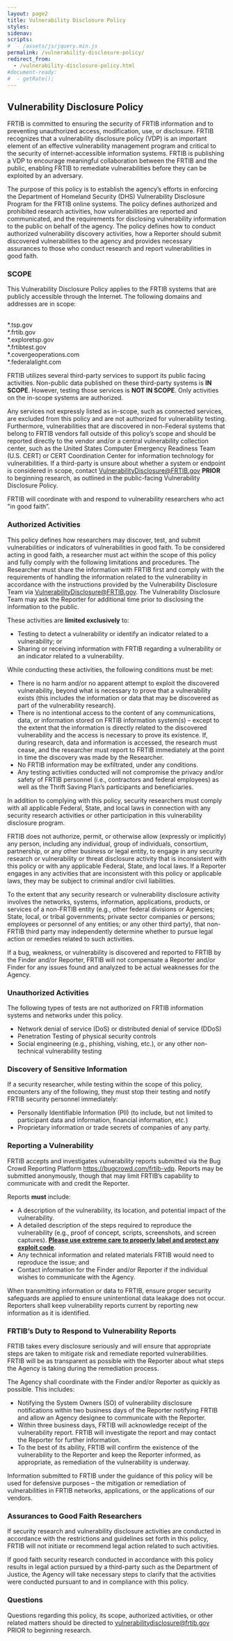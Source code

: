 ```yaml
---
layout: page2
title: Vulnerability Disclosure Policy
styles:
sidenav:
scripts:
#  - /assets/js/jquery.min.js
permalink: /vulnerability-disclosure-policy/
redirect_from:
  - /vulnerability-disclosure-policy.html
#document-ready:
#  - getRate();
---
```


## Vulnerability Disclosure Policy

FRTIB is committed to ensuring the security of FRTIB information and to preventing 
unauthorized access, modification, use, or disclosure. FRTIB recognizes that a vulnerability 
disclosure policy (VDP) is an important element of an effective vulnerability management 
program and critical to the security of internet-accessible information systems. FRTIB is 
publishing a VDP to encourage meaningful collaboration between the FRTIB and the public, 
enabling FRTIB to remediate vulnerabilities before they can be exploited by an adversary.

The purpose of this policy is to establish the agency’s efforts in enforcing the Department 
of Homeland Security (DHS) Vulnerability Disclosure Program for the FRTIB online systems. 
The policy defines authorized and prohibited research activities, how vulnerabilities are 
reported and communicated, and the requirements for disclosing vulnerability information 
to the public on behalf of the agency. The policy defines how to conduct authorized 
vulnerability discovery activities, how a Reporter should submit discovered vulnerabilities 
to the agency and provides necessary assurances to those who conduct research and 
report vulnerabilities in good faith.
### SCOPE

This Vulnerability Disclosure Policy applies to the FRTIB systems that are publicly accessible through the Internet.  The following domains and addresses are in scope:

<p class=MsoNormal style='margin-top:0in;margin-right:.25in;margin-bottom:0in;
margin-left:0in'>&nbsp;</p>

<p class=MsoNormal style='margin-top:0in;margin-right:.25in;margin-bottom:0in;
margin-left:0in'>*.tsp.gov                                               </p>

<p class=MsoNormal style='margin-top:0in;margin-right:.25in;margin-bottom:0in;
margin-left:0in'>*.frtib.gov                                                           </p>

<p class=MsoNormal style='margin-top:0in;margin-right:.25in;margin-bottom:0in;
margin-left:0in'>*.exploretsp.gov                                    </p>

<p class=MsoNormal style='margin-top:0in;margin-right:.25in;margin-bottom:0in;
margin-left:0in'>*.frtibtest.gov                                      </p>

<p class=MsoNormal style='margin-top:0in;margin-right:.25in;margin-bottom:0in;
margin-left:0in'>*.covergeoperations.com                 </p>

<p class=MsoNormal style='margin-top:0in;margin-right:.25in;margin-bottom:0in;
margin-left:0in'>*.federalalight.com                             </p>





FRTIB utilizes several third-party services to support its public facing activities. Non-public data published on these third-party systems is <b>IN SCOPE</b>. However, testing those services is <b>NOT IN SCOPE</b>. Only activities on the in-scope systems are authorized.

Any services not expressly listed as in-scope, such as connected services, are excluded from this policy and are not authorized for vulnerability testing. Furthermore, vulnerabilities that are discovered in non-Federal systems that belong to FRTIB vendors fall outside of this policy’s scope and should be reported directly to the vendor and/or a central vulnerability collection center, such as the United States Computer Emergency Readiness Team (U.S. CERT) or CERT Coordination Center for information technology for vulnerabilities. If a third-party is unsure about whether a system or endpoint is considered in scope, contact <a href="mailto:VulnerabilityDisclosure@FRTIB.gov">VulnerabilityDisclosure@FRTIB.gov</a> <b>PRIOR</b> to beginning research, as outlined in the public-facing Vulnerability Disclosure Policy.

FRTIB will coordinate with and respond to vulnerability researchers who act "in good faith”.


### Authorized Activities

This policy defines how researchers may discover, test, and submit vulnerabilities or indicators of vulnerabilities in good faith. To be considered acting in good faith, a researcher must act within the scope of this policy and fully comply with the following limitations and procedures.  The Researcher must share the information with FRTIB first and comply with the requirements of handling the information related to the vulnerability in accordance with the instructions provided by the Vulnerability Disclosure Team via <a href="mailto:VulnerabilityDisclosure@FRTIB.gov">VulnerabilityDisclosure@FRTIB.gov</a>. The Vulnerability Disclosure Team may ask the Reporter for additional time prior to disclosing the information to the public.

These activities are <b>limited exclusively</b> to:
*	Testing to detect a vulnerability or identify an indicator related to a vulnerability; or
*	Sharing or receiving information with FRTIB regarding a vulnerability or an indicator related to a vulnerability.

While conducting these activities, the following conditions must be met:
*	There is no harm and/or no apparent attempt to exploit the discovered vulnerability, beyond what is necessary to prove that a vulnerability exists (this includes the information or data that may be discovered as part of the vulnerability research).
*	There is no intentional access to the content of any communications, data, or information stored on FRTIB information system(s) – except to the extent that the information is directly related to the discovered vulnerability and the access is necessary to prove its existence. If, during research, data and information is accessed, the research must cease, and the researcher must report to FRTIB immediately at the point in time the discovery was made by the Researcher.
*	No FRTIB information may be exfiltrated, under any conditions.
*	Any testing activities conducted will not compromise the privacy and/or safety of FRTIB personnel (i.e., contractors and federal employees) as well as the Thrift Saving Plan’s participants and beneficiaries.

In addition to complying with this policy, security researchers must comply with all applicable Federal, State, and local laws in connection with any security research activities or other participation in this vulnerability disclosure program.

FRTIB does not authorize, permit, or otherwise allow (expressly or implicitly) any person, including any individual, group of individuals, consortium, partnership, or any other business or legal entity, to engage in any security research or vulnerability or threat disclosure activity that is inconsistent with this policy or with any applicable Federal, State, and local laws. If a Reporter engages in any activities that are inconsistent with this policy or applicable laws, they may be subject to criminal and/or civil liabilities.

To the extent that any security research or vulnerability disclosure activity involves the networks, systems, information, applications, products, or services of a non-FRTIB entity (e.g., other federal divisions or Agencies; State, local, or tribal governments; private sector companies or persons; employees or personnel of any entities; or any other third party), that non-FRTIB third party may independently determine whether to pursue legal action or remedies related to such activities.

If a bug, weakness, or vulnerability is discovered and reported to FRTIB by the Finder and/or Reporter, FRTIB will not compensate a Reporter and/or Finder for any issues found and analyzed to be actual weaknesses for the Agency.

### Unauthorized Activities

The following types of tests are not authorized on FRTIB information systems and networks under this policy.
*	Network denial of service (DoS) or distributed denial of service (DDoS)
*	Penetration Testing of physical security controls
*	Social engineering (e.g., phishing, vishing, etc.), or any other non-technical vulnerability testing


### Discovery of Sensitive Information

If a security researcher, while testing within the scope of this policy, encounters any of the following, they must stop their testing and notify FRTIB security personnel immediately:
*	Personally Identifiable Information (PII) (to include, but not limited to participant data and information, financial information, etc.)
*	Proprietary information or trade secrets of companies of any party.


### Reporting a Vulnerability

FRTIB accepts and investigates vulnerability reports submitted via the Bug Crowd Reporting Platform <a href="https://bugcrowd.com/frtib-vdp" target=" _blank" rel="noopener">https://bugcrowd.com/frtib-vdp</a>. Reports may be submitted anonymously, though that may limit FRTIB’s capability to communicate with and credit the Reporter.

Reports <b>must</b> include:
*	A description of the vulnerability, its location, and potential impact of the vulnerability.
*	A detailed description of the steps required to reproduce the vulnerability (e.g., proof of concept, scripts, screenshots, and screen captures). <b><U>Please use extreme care to properly label and protect any exploit code</U></b>.
*	Any technical information and related materials FRTIB would need to reproduce the issue; and
*	Contact information for the Finder and/or Reporter if the individual wishes to communicate with the Agency.

When transmitting information or data to FRTIB, ensure proper security safeguards are applied to ensure unintentional data leakage does not occur. Reporters shall keep vulnerability reports current by reporting new information as it is identified.


### FRTIB’s Duty to Respond to Vulnerability Reports

FRTIB takes every disclosure seriously and will ensure that appropriate steps are taken to mitigate risk and remediate reported vulnerabilities. FRTIB will be as transparent as possible with the Reporter about what steps the Agency is taking during the remediation process.

The Agency shall coordinate with the Finder and/or Reporter as quickly as possible. This includes:
*	Notifying the System Owners (SO) of vulnerability disclosure notifications within two business days of the Reporter notifying FRTIB and allow an Agency designee to communicate with the Reporter.
*	Within three business days, FRTIB will acknowledge receipt of the vulnerability report. FRTIB will investigate the report and may contact the Reporter for further information.
*	To the best of its ability, FRTIB will confirm the existence of the vulnerability to the Reporter and keep the Reporter informed, as appropriate, as remediation of the vulnerability is underway.

Information submitted to FRTIB under the guidance of this policy will be used for defensive purposes – the mitigation or remediation of vulnerabilities in FRTIB networks, applications, or the applications of our vendors.


### Assurances to Good Faith Researchers

If security research and vulnerability disclosure activities are conducted in accordance with the restrictions and guidelines set forth in this policy, FRTIB will not initiate or recommend legal action related to such activities.

If good faith security research conducted in accordance with this policy results in legal action pursued by a third-party such as the Department of Justice, the Agency will take necessary steps to clarify that the activities were conducted pursuant to and in compliance with this policy.

### Questions

Questions regarding this policy, its scope, authorized activities, or other related matters should be directed to <a href="mailto:VulnerabilityDisclosure@FRTIB.gov">vulnerabilitydisclosure@frtib.gov</a> PRIOR to beginning research.

<!-- CONTENT END -->
